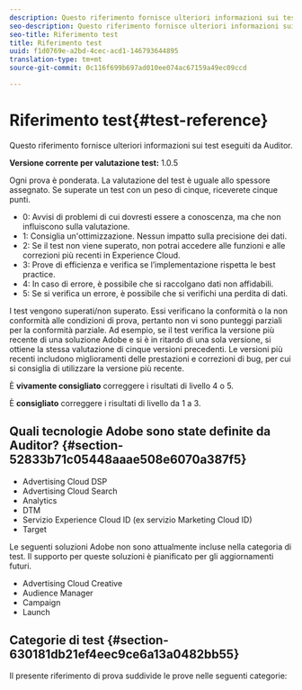 ```yaml
---
description: Questo riferimento fornisce ulteriori informazioni sui test eseguiti da Auditor.
seo-description: Questo riferimento fornisce ulteriori informazioni sui test eseguiti da Auditor.
seo-title: Riferimento test
title: Riferimento test
uuid: f1d0769e-a2bd-4cec-acd1-146793644895
translation-type: tm+mt
source-git-commit: 0c116f699b697ad010ee074ac67159a49ec09ccd

---
```



# Riferimento test{#test-reference}

Questo riferimento fornisce ulteriori informazioni sui test eseguiti da Auditor.

**Versione corrente per valutazione test:** 1.0.5

Ogni prova è ponderata. La valutazione del test è uguale allo spessore assegnato. Se superate un test con un peso di cinque, riceverete cinque punti.

* 0: Avvisi di problemi di cui dovresti essere a conoscenza, ma che non influiscono sulla valutazione.
* 1: Consiglia un&#39;ottimizzazione. Nessun impatto sulla precisione dei dati.
* 2: Se il test non viene superato, non potrai accedere alle funzioni e alle correzioni più recenti in Experience Cloud.
* 3: Prove di efficienza e verifica se l’implementazione rispetta le best practice.
* 4: In caso di errore, è possibile che si raccolgano dati non affidabili.
* 5: Se si verifica un errore, è possibile che si verifichi una perdita di dati.

I test vengono superati/non superato. Essi verificano la conformità o la non conformità alle condizioni di prova, pertanto non vi sono punteggi parziali per la conformità parziale. Ad esempio, se il test verifica la versione più recente di una soluzione Adobe e si è in ritardo di una sola versione, si ottiene la stessa valutazione di cinque versioni precedenti. Le versioni più recenti includono miglioramenti delle prestazioni e correzioni di bug, per cui si consiglia di utilizzare la versione più recente.

È **vivamente consigliato** correggere i risultati di livello 4 o 5.

È **consigliato** correggere i risultati di livello da 1 a 3.

## Quali tecnologie Adobe sono state definite da Auditor? {#section-52833b71c05448aaae508e6070a387f5}

* Advertising Cloud DSP
* Advertising Cloud Search
* Analytics
* DTM
* Servizio Experience Cloud ID (ex servizio Marketing Cloud ID)
* Target

Le seguenti soluzioni Adobe non sono attualmente incluse nella categoria di test. Il supporto per queste soluzioni è pianificato per gli aggiornamenti futuri.

* Advertising Cloud Creative
* Audience Manager
* Campaign
* Launch

## Categorie di test {#section-630181db21ef4eec9ce6a13a0482bb55}

Il presente riferimento di prova suddivide le prove nelle seguenti categorie:
